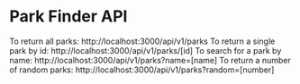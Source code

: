 # Park Finder API

To return all parks:
http://localhost:3000/api/v1/parks
To return a single park by id:
http://localhost:3000/api/v1/parks/[id]
To search for a park by name:
http://localhost:3000/api/v1/parks?name=[name]
To return a number of random parks:
http://localhost:3000/api/v1/parks?random=[number]
